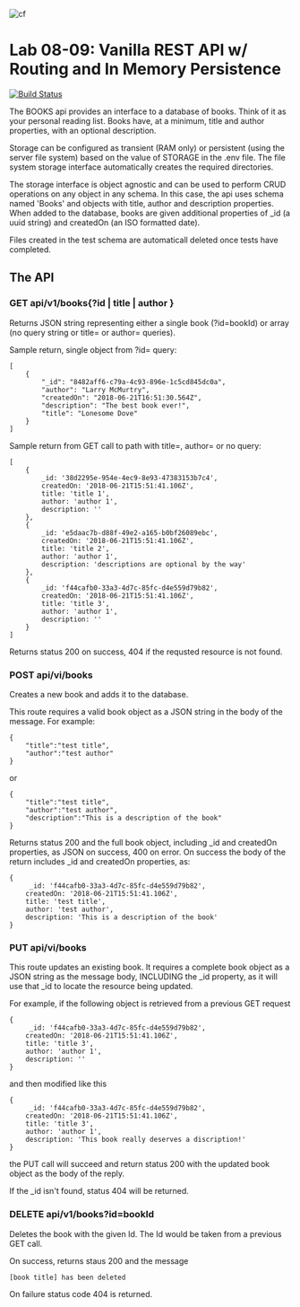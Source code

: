 ![cf](https://i.imgur.com/7v5ASc8.png)    
# Lab 08-09: Vanilla REST API w/ Routing and In Memory Persistence

[![Build Status](https://travis-ci.org/TCW417/08-09-http-routing-rest.svg?branch=master)](https://travis-ci.org/TCW417/08-09-http-routing-rest)

The BOOKS api provides an interface to a database of books. Think of it as your personal reading list.  Books have, at a minimum, title and author properties, with an optional description.

Storage can be configured as transient (RAM only) or persistent (using the server file system) based on the value of STORAGE in the .env file.  The file system storage interface automatically creates the required directories.

The storage interface is object agnostic and can be used to perform CRUD operations on any object in any schema. In this case, the api uses schema named 'Books' and objects with title, author and description properties.  When added to the database, books are given additional properties of _id (a uuid string) and createdOn (an ISO formatted date).

Files created in the test schema are automaticall deleted once tests have completed.

## The API
### GET api/v1/books{?id | title | author }

Returns JSON string representing either a single book (?id=bookId) or array (no query string or title= or author= queries).

Sample return, single object from ?id= query:
```
[
    {
        "_id": "8482aff6-c79a-4c93-896e-1c5cd845dc0a",
        "author": "Larry McMurtry",
        "createdOn": "2018-06-21T16:51:30.564Z",
        "description": "The best book ever!",
        "title": "Lonesome Dove"
    }
]
```
Sample return from GET call to path with title=, author= or no query:
```
[ 
    {
        _id: '38d2295e-954e-4ec9-8e93-47383153b7c4',
        createdOn: '2018-06-21T15:51:41.106Z',
        title: 'title 1',
        author: 'author 1',
        description: '' 
    },
    { 
        _id: 'e5daac7b-d88f-49e2-a165-b0bf26089ebc',
        createdOn: '2018-06-21T15:51:41.106Z',
        title: 'title 2',
        author: 'author 1',
        description: 'descriptions are optional by the way' 
    },
    {
        _id: 'f44cafb0-33a3-4d7c-85fc-d4e559d79b82',
        createdOn: '2018-06-21T15:51:41.106Z',
        title: 'title 3',
        author: 'author 1',
        description: '' 
    }
]
```
Returns status 200 on success, 404 if the requsted resource is not found.

### POST api/vi/books
Creates a new book and adds it to the database.

This route requires a valid book object as a JSON string in the body of the message. For example:
```
{
    "title":"test title",
    "author":"test author"
}
```
or
```
{
    "title":"test title",
    "author":"test author",
    "description":"This is a description of the book"
}
```
Returns status 200 and the full book object, including _id and createdOn properties, as JSON on success, 400 on error. On success the body of the return includes _id and createdOn properties, as:
```
{
     _id: 'f44cafb0-33a3-4d7c-85fc-d4e559d79b82',
    createdOn: '2018-06-21T15:51:41.106Z',
    title: 'test title',
    author: 'test author',
    description: 'This is a description of the book' 
}
```
### PUT api/vi/books
This route updates an existing book. It requires a complete book object as a JSON string as the message body, INCLUDING the _id property, as it will use that _id to locate the resource being updated.

For example, if the following object is retrieved from a previous GET request
```
{
     _id: 'f44cafb0-33a3-4d7c-85fc-d4e559d79b82',
    createdOn: '2018-06-21T15:51:41.106Z',
    title: 'title 3',
    author: 'author 1',
    description: '' 
}
```
and then modified like this
```
{
     _id: 'f44cafb0-33a3-4d7c-85fc-d4e559d79b82',
    createdOn: '2018-06-21T15:51:41.106Z',
    title: 'title 3',
    author: 'author 1',
    description: 'This book really deserves a discription!' 
}
```
the PUT call will succeed and return status 200 with the updated book object as the body of the reply.

If the _id isn't found, status 404 will be returned.

### DELETE api/v1/books?id=bookId
Deletes the book with the given Id. The Id would be taken from a previous GET call.  

On success, returns staus 200 and the message
```
[book title] has been deleted
```

On failure status code 404 is returned.
